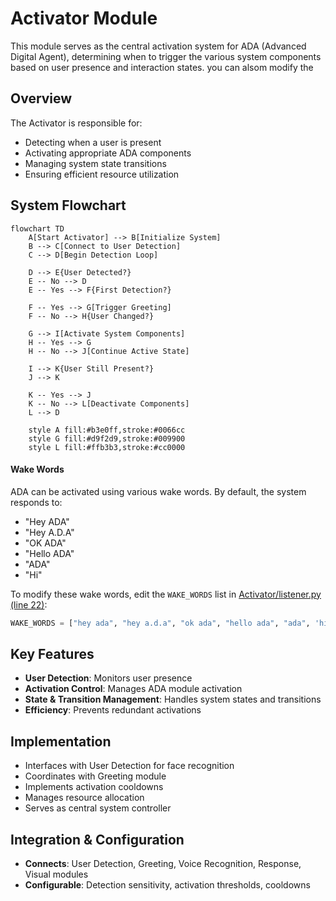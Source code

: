 # Activator Module

This module serves as the central activation system for ADA (Advanced Digital Agent), determining when to trigger the various system components based on user presence and interaction states. you can alsom modify the 

## Overview

The Activator is responsible for:
- Detecting when a user is present
- Activating appropriate ADA components
- Managing system state transitions
- Ensuring efficient resource utilization

## System Flowchart

```mermaid
flowchart TD
    A[Start Activator] --> B[Initialize System]
    B --> C[Connect to User Detection]
    C --> D[Begin Detection Loop]
    
    D --> E{User Detected?}
    E -- No --> D
    E -- Yes --> F{First Detection?}
    
    F -- Yes --> G[Trigger Greeting]
    F -- No --> H{User Changed?}
    
    G --> I[Activate System Components]
    H -- Yes --> G
    H -- No --> J[Continue Active State]
    
    I --> K{User Still Present?}
    J --> K
    
    K -- Yes --> J
    K -- No --> L[Deactivate Components]
    L --> D

    style A fill:#b3e0ff,stroke:#0066cc
    style G fill:#d9f2d9,stroke:#009900
    style L fill:#ffb3b3,stroke:#cc0000
```

#### Wake Words

ADA can be activated using various wake words. By default, the system responds to:
- "Hey ADA" 
- "Hey A.D.A"
- "OK ADA"
- "Hello ADA"
- "ADA"
- "Hi"

To modify these wake words, edit the `WAKE_WORDS` list in [Activator/listener.py (line 22)](listener.py#L22):

```python
WAKE_WORDS = ["hey ada", "hey a.d.a", "ok ada", "hello ada", "ada", 'hi']
```

## Key Features

- **User Detection**: Monitors user presence
- **Activation Control**: Manages ADA module activation
- **State & Transition Management**: Handles system states and transitions
- **Efficiency**: Prevents redundant activations

## Implementation

- Interfaces with User Detection for face recognition
- Coordinates with Greeting module
- Implements activation cooldowns
- Manages resource allocation
- Serves as central system controller

## Integration & Configuration

- **Connects**: User Detection, Greeting, Voice Recognition, Response, Visual modules
- **Configurable**: Detection sensitivity, activation thresholds, cooldowns